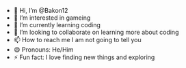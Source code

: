 - 👋 Hi, I’m @Bakon12
- 👀 I’m interested in gameing
- 🌱 I’m currently learning coding
- 💞️ I’m looking to collaborate on learning more about coding
- 📫 How to reach me I am not going to tell you
- 😄 Pronouns: He/Him
- ⚡ Fun fact: I love finding new things and exploring

<!---
Bakon12/Bakon12 is a ✨ special ✨ repository because its `README.md` (this file) appears on your GitHub profile.
You can click the Preview link to take a look at your changes.
--->
